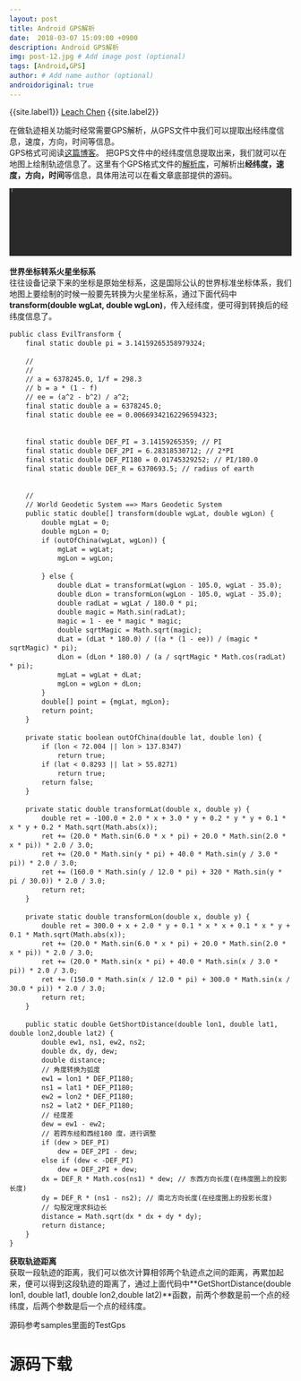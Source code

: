 ```yaml
---
layout: post
title: Android GPS解析
date:  2018-03-07 15:09:00 +0900  
description: Android GPS解析
img: post-12.jpg # Add image post (optional)
tags: [Android,GPS]
author: # Add name author (optional)
androidoriginal: true
---
```


{{site.label1}} <a href="https://github.com/leach-chen/leach-chen.github.io/" target="\_blank">Leach Chen</a> {{site.label2}}

在做轨迹相关功能时经常需要GPS解析，从GPS文件中我们可以提取出经纬度信息，速度，方向，时间等信息。<br>
GPS格式可阅读[这篇博客](https://leach-chen.github.io/GPS-file/ "点击前往")。
把GPS文件中的经纬度信息提取出来，我们就可以在地图上绘制轨迹信息了。这里有个GPS格式文件的[解析库](https://github.com/eantoranz/gps-parser "点击前往")，可解析出**经纬度，速度，方向，时间**等信息，具体用法可以在看文章底部提供的源码。

![](/assets/img/blog/androidoriginal/gps/gpsparase.gif)

**世界坐标转系火星坐标系**<br>
往往设备记录下来的坐标是原始坐标系，这是国际公认的世界标准坐标体系，我们地图上要绘制的时候一般要先转换为火星坐标系，通过下面代码中**transform(double wgLat, double wgLon)**，传入经纬度，便可得到转换后的经纬度信息了。

	public class EvilTransform {
	    final static double pi = 3.14159265358979324;

	    //
	    //
	    // a = 6378245.0, 1/f = 298.3
	    // b = a * (1 - f)
	    // ee = (a^2 - b^2) / a^2;
	    final static double a = 6378245.0;
	    final static double ee = 0.00669342162296594323;


	    final static double DEF_PI = 3.14159265359; // PI
	    final static double DEF_2PI = 6.28318530712; // 2*PI
	    final static double DEF_PI180 = 0.01745329252; // PI/180.0
	    final static double DEF_R = 6370693.5; // radius of earth


	    //
	    // World Geodetic System ==> Mars Geodetic System
	    public static double[] transform(double wgLat, double wgLon) {
	        double mgLat = 0;
	        double mgLon = 0;
	        if (outOfChina(wgLat, wgLon)) {
	            mgLat = wgLat;
	            mgLon = wgLon;

	        } else {
	            double dLat = transformLat(wgLon - 105.0, wgLat - 35.0);
	            double dLon = transformLon(wgLon - 105.0, wgLat - 35.0);
	            double radLat = wgLat / 180.0 * pi;
	            double magic = Math.sin(radLat);
	            magic = 1 - ee * magic * magic;
	            double sqrtMagic = Math.sqrt(magic);
	            dLat = (dLat * 180.0) / ((a * (1 - ee)) / (magic * sqrtMagic) * pi);
	            dLon = (dLon * 180.0) / (a / sqrtMagic * Math.cos(radLat) * pi);
	            mgLat = wgLat + dLat;
	            mgLon = wgLon + dLon;
	        }
	        double[] point = {mgLat, mgLon};
	        return point;
	    }

	    private static boolean outOfChina(double lat, double lon) {
	        if (lon < 72.004 || lon > 137.8347)
	            return true;
	        if (lat < 0.8293 || lat > 55.8271)
	            return true;
	        return false;
	    }

	    private static double transformLat(double x, double y) {
	        double ret = -100.0 + 2.0 * x + 3.0 * y + 0.2 * y * y + 0.1 * x * y + 0.2 * Math.sqrt(Math.abs(x));
	        ret += (20.0 * Math.sin(6.0 * x * pi) + 20.0 * Math.sin(2.0 * x * pi)) * 2.0 / 3.0;
	        ret += (20.0 * Math.sin(y * pi) + 40.0 * Math.sin(y / 3.0 * pi)) * 2.0 / 3.0;
	        ret += (160.0 * Math.sin(y / 12.0 * pi) + 320 * Math.sin(y * pi / 30.0)) * 2.0 / 3.0;
	        return ret;
	    }

	    private static double transformLon(double x, double y) {
	        double ret = 300.0 + x + 2.0 * y + 0.1 * x * x + 0.1 * x * y + 0.1 * Math.sqrt(Math.abs(x));
	        ret += (20.0 * Math.sin(6.0 * x * pi) + 20.0 * Math.sin(2.0 * x * pi)) * 2.0 / 3.0;
	        ret += (20.0 * Math.sin(x * pi) + 40.0 * Math.sin(x / 3.0 * pi)) * 2.0 / 3.0;
	        ret += (150.0 * Math.sin(x / 12.0 * pi) + 300.0 * Math.sin(x / 30.0 * pi)) * 2.0 / 3.0;
	        return ret;
	    }

	    public static double GetShortDistance(double lon1, double lat1, double lon2,double lat2) {
	        double ew1, ns1, ew2, ns2;
	        double dx, dy, dew;
	        double distance;
	        // 角度转换为弧度
	        ew1 = lon1 * DEF_PI180;
	        ns1 = lat1 * DEF_PI180;
	        ew2 = lon2 * DEF_PI180;
	        ns2 = lat2 * DEF_PI180;
	        // 经度差
	        dew = ew1 - ew2;
	        // 若跨东经和西经180 度，进行调整
	        if (dew > DEF_PI)
	            dew = DEF_2PI - dew;
	        else if (dew < -DEF_PI)
	            dew = DEF_2PI + dew;
	        dx = DEF_R * Math.cos(ns1) * dew; // 东西方向长度(在纬度圈上的投影长度)
	        dy = DEF_R * (ns1 - ns2); // 南北方向长度(在经度圈上的投影长度)
	        // 勾股定理求斜边长
	        distance = Math.sqrt(dx * dx + dy * dy);
	        return distance;
	    }
	}

**获取轨迹距离**<br>
获取一段轨迹的距离，我们可以依次计算相邻两个轨迹点之间的距离，再累加起来，便可以得到这段轨迹的距离了，通过上面代码中**GetShortDistance(double lon1, double lat1, double lon2,double lat2)**函数，前两个参数是前一个点的经纬度，后两个参数是后一个点的经纬度。

源码参考samples里面的TestGps
<h1><a href="https://github.com/leach-chen/TestProject/tree/master/samples/TestGps" style="text-decoration: none;" target="_blank" title="源码下载">源码下载</a>
<h1>
